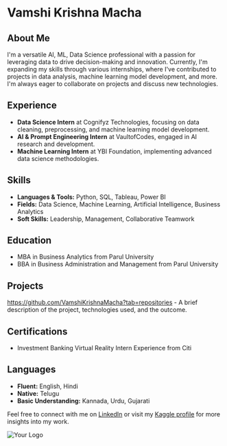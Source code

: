 # Vamshi Krishna Macha

## About Me
I'm a versatile AI, ML, Data Science professional with a passion for leveraging data to drive decision-making and innovation. Currently, I'm expanding my skills through various internships, where I've contributed to projects in data analysis, machine learning model development, and more. I'm always eager to collaborate on projects and discuss new technologies.

## Experience
- **Data Science Intern** at Cognifyz Technologies, focusing on data cleaning, preprocessing, and machine learning model development.
- **AI & Prompt Engineering Intern** at VaultofCodes, engaged in AI research and development.
- **Machine Learning Intern** at YBI Foundation, implementing advanced data science methodologies.

## Skills
- **Languages & Tools:** Python, SQL, Tableau, Power BI
- **Fields:** Data Science, Machine Learning, Artificial Intelligence, Business Analytics
- **Soft Skills:** Leadership, Management, Collaborative Teamwork

## Education
- MBA in Business Analytics from Parul University
- BBA in Business Administration and Management from Parul University

## Projects
https://github.com/VamshiKrishnaMacha?tab=repositories - A brief description of the project, technologies used, and the outcome.

## Certifications
- Investment Banking Virtual Reality Intern Experience from Citi

## Languages
- **Fluent:** English, Hindi
- **Native:** Telugu
- **Basic Understanding:** Kannada, Urdu, Gujarati

Feel free to connect with me on [LinkedIn](your-linkedin-profile-link) or visit my [Kaggle profile](https://kaggle.com/vamshikrishnamacha) for more insights into my work.

![Your Logo](link-to-your-logo-if-any)

